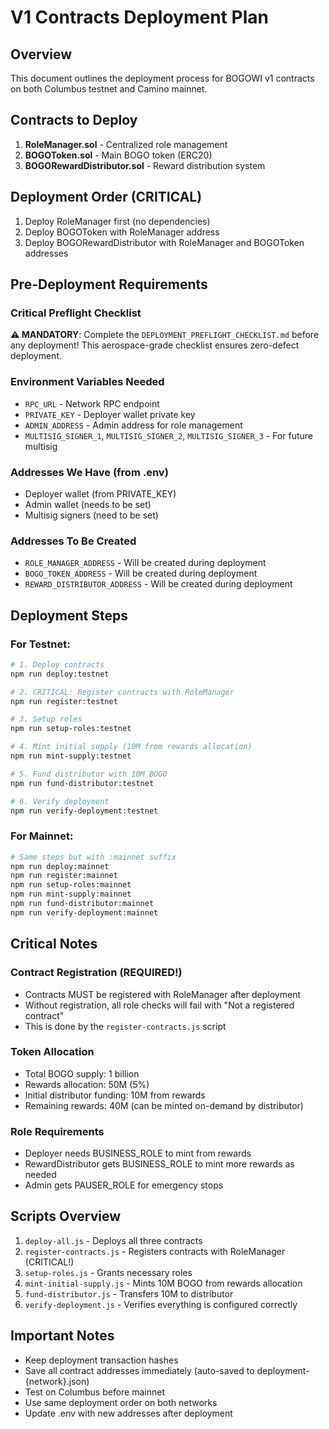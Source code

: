 # V1 Contracts Deployment Plan

## Overview
This document outlines the deployment process for BOGOWI v1 contracts on both Columbus testnet and Camino mainnet.

## Contracts to Deploy
1. **RoleManager.sol** - Centralized role management
2. **BOGOToken.sol** - Main BOGO token (ERC20)
3. **BOGORewardDistributor.sol** - Reward distribution system

## Deployment Order (CRITICAL)
1. Deploy RoleManager first (no dependencies)
2. Deploy BOGOToken with RoleManager address
3. Deploy BOGORewardDistributor with RoleManager and BOGOToken addresses

## Pre-Deployment Requirements

### Critical Preflight Checklist
**⚠️ MANDATORY**: Complete the `DEPLOYMENT_PREFLIGHT_CHECKLIST.md` before any deployment!
This aerospace-grade checklist ensures zero-defect deployment.

### Environment Variables Needed
- `RPC_URL` - Network RPC endpoint
- `PRIVATE_KEY` - Deployer wallet private key  
- `ADMIN_ADDRESS` - Admin address for role management
- `MULTISIG_SIGNER_1`, `MULTISIG_SIGNER_2`, `MULTISIG_SIGNER_3` - For future multisig

### Addresses We Have (from .env)
- Deployer wallet (from PRIVATE_KEY)
- Admin wallet (needs to be set)
- Multisig signers (need to be set)

### Addresses To Be Created
- `ROLE_MANAGER_ADDRESS` - Will be created during deployment
- `BOGO_TOKEN_ADDRESS` - Will be created during deployment
- `REWARD_DISTRIBUTOR_ADDRESS` - Will be created during deployment

## Deployment Steps

### For Testnet:
```bash
# 1. Deploy contracts
npm run deploy:testnet

# 2. CRITICAL: Register contracts with RoleManager
npm run register:testnet

# 3. Setup roles
npm run setup-roles:testnet

# 4. Mint initial supply (10M from rewards allocation)
npm run mint-supply:testnet

# 5. Fund distributor with 10M BOGO
npm run fund-distributor:testnet

# 6. Verify deployment
npm run verify-deployment:testnet
```

### For Mainnet:
```bash
# Same steps but with :mainnet suffix
npm run deploy:mainnet
npm run register:mainnet
npm run setup-roles:mainnet
npm run mint-supply:mainnet
npm run fund-distributor:mainnet
npm run verify-deployment:mainnet
```

## Critical Notes

### Contract Registration (REQUIRED!)
- Contracts MUST be registered with RoleManager after deployment
- Without registration, all role checks will fail with "Not a registered contract"
- This is done by the `register-contracts.js` script

### Token Allocation
- Total BOGO supply: 1 billion
- Rewards allocation: 50M (5%)
- Initial distributor funding: 10M from rewards
- Remaining rewards: 40M (can be minted on-demand by distributor)

### Role Requirements
- Deployer needs BUSINESS_ROLE to mint from rewards
- RewardDistributor gets BUSINESS_ROLE to mint more rewards as needed
- Admin gets PAUSER_ROLE for emergency stops

## Scripts Overview
1. `deploy-all.js` - Deploys all three contracts
2. `register-contracts.js` - Registers contracts with RoleManager (CRITICAL!)
3. `setup-roles.js` - Grants necessary roles
4. `mint-initial-supply.js` - Mints 10M BOGO from rewards allocation
5. `fund-distributor.js` - Transfers 10M to distributor
6. `verify-deployment.js` - Verifies everything is configured correctly

## Important Notes
- Keep deployment transaction hashes
- Save all contract addresses immediately (auto-saved to deployment-{network}.json)
- Test on Columbus before mainnet
- Use same deployment order on both networks
- Update .env with new addresses after deployment